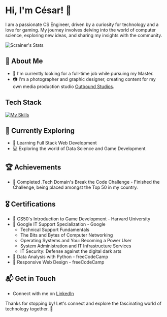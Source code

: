 # Hi, I'm César! 👋

I am a passionate CS Engineer, driven by a curiosity for technology and a love for gaming. My journey involves delving into the world of computer science, exploring new ideas, and sharing my insights with the community.

![Scrainer's Stats](https://github-readme-stats.vercel.app/api?username=Scrainer&theme=vue-dark&show_icons=true&hide_border=true&count_private=true)

## 🚀 About Me

- 🔭 I'm currently looking for a full-time job while pursuing my Master.
- 📷 I'm a photographer and graphic designer, creating content for my own media production studio [Outbound Studios](https://outbound-studios.com/).

<!--
## My Articles
- [JavaScript Engine and Runtime Explained](https://www.freecodecamp.org/news/javascript-engine-and-runtime-explained/)
-->

## Tech Stack
[![My Skills](https://skillicons.dev/icons?i=js,html,css,py,mysql,nextjs,react,ruby,unity,unreal)](https://skillicons.dev)

## 🌱 Currently Exploring

- 🚀 Learning Full Stack Web Development
- 💻 Exploring the world of Data Science and Game Development

## 🏆 Achievements

- 🌟 Completed .Tech Domain's Break the Code Challenge - Finished the Challenge, being placed amongst the Top 50 in my country.

## 🎖 Certifications

- 📜 CS50's Introduction to Game Development - Harvard University
- 📜 Google IT Support Specialization - Google
  - Technical Support Fundamentals
  - The Bits and Bytes of Computer Networking
  - Operating Systems and You: Becoming a Power User
  - System Administration and IT Infrastructure Services
  - IT Security: Defense against the digital dark arts
- 📜 Data Analysis with Python - freeCodeCamp
- 📜 Responsive Web Design - freeCodeCamp

## 📬 Get in Touch

- Connect with me on [LinkedIn](https://www.linkedin.com/in/cesarcarlier/)

Thanks for stopping by! Let's connect and explore the fascinating world of technology together. 🚀



<!--

Here are some ideas to get you started:

- 🔭 I’m currently working on ...
- 🌱 I’m currently learning ...
- 👯 I’m looking to collaborate on ...
- 🤔 I’m looking for help with ...
- 💬 Ask me about ...
- 📫 How to reach me: ...
- 😄 Pronouns: ...
- ⚡ Fun fact: ...
-->
